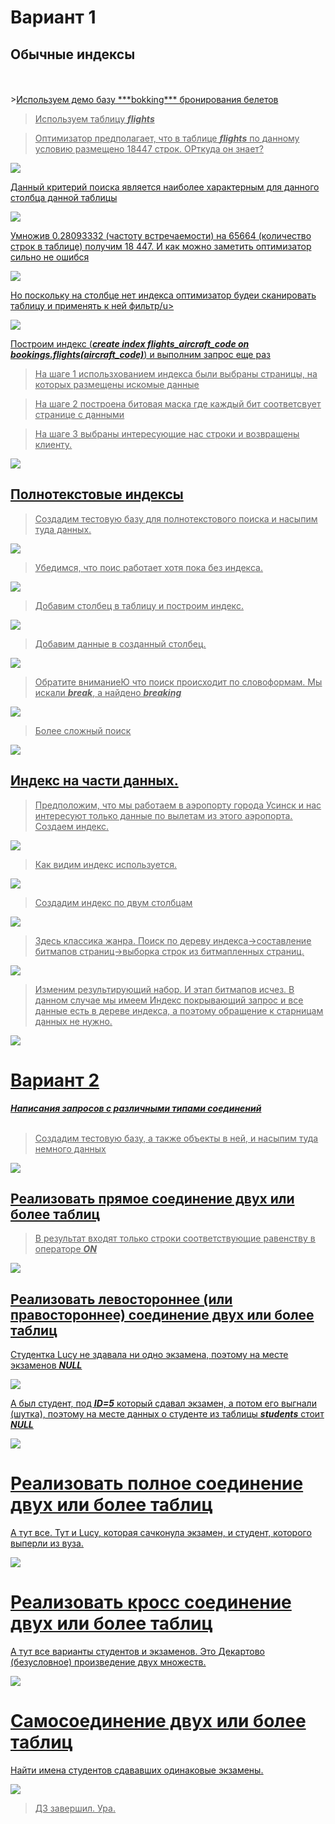 # Вариант 1

## Обычные индексы
<br>
<br>
><u>Используем демо базу ***bokking*** бронирования белетов</u>

><u>Используем таблицу ***flights***</u>

><u>Оптимизатор предполагает, что в таблице ***flights*** по данному условию размещено 18447 строк. ОРткуда он знает?</u>

![](lesson_16-8.jpg)

<u> Данный критерий поиска является наиболее характерным для данного столбца данной таблицы</u>

![](lesson_16-9.jpg)

<u>Умножив 0.28093332 (частоту встречаемости) на 65664 (количество строк в таблице) получим 18 447. И как можно заметить оптимизатор сильно не ошибся</u>

![](lesson_16-10.jpg)

<u>Но поскольку на столбце нет индекса оптимизатор будеи сканировать таблицу и применять к ней фильтр/u>

![](lesson_16-8.jpg)

<u>Построим индекс (***create index flights_aircraft_code on bookings.flights(aircraft_code)***) и выполним запрос еще раз</u>
><u>На шаге 1 использхованием индекса были выбраны страницы, на которых размещены искомые данные</u>

><u>На шаге 2 построена битовая маска где каждый бит соответсвует странице с данными</u>

><u>На шаге 3 выбраны интересующие нас строки и возвращены клиенту.</u>

![](lesson_16-11.jpg)

## Полнотекстовые индексы

><u>Создадим тестовую базу для полнотекстового поиска и насыпим туда данных.</u>

![](lesson_16-12.jpg)

><u>Убедимся, что поис работает хотя пока без индекса.</u>

![](lesson_16-13.jpg)

><u>Добавим столбец в таблицу и построим индекс.</u>

![](lesson_16-14.jpg)

><u>Добавим данные в созданный столбец.</u>

![](lesson_16-15.jpg)

><u>Обратите вниманиеЮ что поиск происходит по словоформам. Мы искали ***break***, а найдено ***breaking*** </u>

![](lesson_16-16.jpg)

><u>Более сложный поиск </u>

![](lesson_16-17.jpg)

## Индекс на части данных.

><u>Предположим, что мы работаем в аэропорту города Усинск и нас интересуют только данные по вылетам из этого аэропорта. Создаем индекс.</u>

![](lesson_16-18.jpg)

><u>Как видим индекс используется.</u>

![](lesson_16-19.jpg)

><u>Создадим индекс по двум столбцам</u>

![](lesson_16-20.jpg)

><u>Здесь классика жанра. Поиск по дереву индекса->составление битмапов страниц->выборка строк из битмапленных страниц.</u>

![](lesson_16-21.jpg)

><u>Изменим результирующий набор. И этап битмапов исчез. В данном случае мы имеем Индекс покрывающий запрос и все данные есть в дереве индекса, а поэтому обращение к старницам данных не нужно.</u>

![](lesson_16-22.jpg)


# Вариант 2

***Написания запросов с различными типами соединений***
<br>
<br>
><u>Создадим тестовую базу, а также объекты в ней, и насыпим туда немного данных</u>

![](lesson_16-1.jpg)

## Реализовать прямое соединение двух или более таблиц

><u>В результат входят только строки соответствующие равенству в операторе ***ON***</u>

![](lesson_16-2.jpg)



## Реализовать левостороннее (или правостороннее) соединение двух или более таблиц
<u>Студентка Lucy не здавала ни одно экзамена, поэтому на месте экзаменов ***NULL***</u>

![](lesson_16-3.jpg)

<u>А был студент, под ***ID=5*** который сдавал экзамен, а потом его выгнали (шутка), поэтому на месте данных о студенте из таблицы ***students*** стоит ***NULL***</u>

![](lesson_16-4.jpg)

# Реализовать полное соединение двух или более таблиц

<u>А тут все. Тут и Lucy, которая сачконула экзамен, и студент, которого выперли из вуза.</u>

![](lesson_16-5.jpg)

# Реализовать кросс соединение двух или более таблиц

<u>А тут все варианты студентов и экзаменов. Это Декартово (безусловное) произведение двух множеств.</u>

![](lesson_16-6.jpg)

# Самосоединение двух или более таблиц

<u>Найти имена студентов сдававших одинаковые экзамены.</u>

![](lesson_16-7.jpg)



><u>ДЗ завершил. Ура.</u>